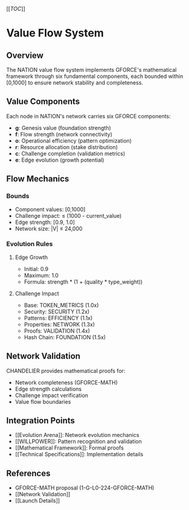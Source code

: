 [[_TOC_]]

# Value Flow System

## Overview
The NATION value flow system implements GFORCE's mathematical framework through six fundamental components, each bounded within [0,1000] to ensure network stability and completeness.

## Value Components
Each node in NATION's network carries six GFORCE components:
- **g**: Genesis value (foundation strength)
- **f**: Flow strength (network connectivity)
- **o**: Operational efficiency (pattern optimization)
- **r**: Resource allocation (stake distribution)
- **c**: Challenge completion (validation metrics)
- **e**: Edge evolution (growth potential)

## Flow Mechanics
### Bounds
- Component values: [0,1000]
- Challenge impact: ≤ (1000 - current_value)
- Edge strength: [0.9, 1.0]
- Network size: |V| ≤ 24,000

### Evolution Rules
1. Edge Growth
   - Initial: 0.9
   - Maximum: 1.0
   - Formula: strength * (1 + (quality * type_weight))

2. Challenge Impact
   - Base: TOKEN_METRICS (1.0x)
   - Security: SECURITY (1.2x)
   - Patterns: EFFICIENCY (1.1x)
   - Properties: NETWORK (1.3x)
   - Proofs: VALIDATION (1.4x)
   - Hash Chain: FOUNDATION (1.5x)

## Network Validation
CHANDELIER provides mathematical proofs for:
- Network completeness (GFORCE-MATH)
- Edge strength calculations
- Challenge impact verification
- Value flow boundaries

## Integration Points
- [[Evolution Arena]]: Network evolution mechanics
- [[WILLPOWER]]: Pattern recognition and validation
- [[Mathematical Framework]]: Formal proofs
- [[Technical Specifications]]: Implementation details

## References
- GFORCE-MATH proposal (1-G-L0-224-GFORCE-MATH)
- [[Network Validation]]
- [[Launch Details]]
